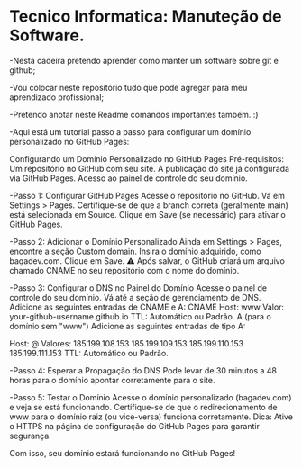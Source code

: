 # Tecnico Informatica: Manuteção de Software.

-Nesta cadeira pretendo aprender como manter um software sobre git e github;

-Vou colocar neste repositório tudo que pode agregar para meu aprendizado profissional;

-Pretendo anotar neste Readme comandos importantes também.
:)


-Aqui está um tutorial passo a passo para configurar um domínio personalizado no GitHub Pages:

Configurando um Domínio Personalizado no GitHub Pages
Pré-requisitos:
Um repositório no GitHub com seu site.
A publicação do site já configurada via GitHub Pages.
Acesso ao painel de controle do seu domínio.

-Passo 1: Configurar GitHub Pages
Acesse o repositório no GitHub.
Vá em Settings > Pages.
Certifique-se de que a branch correta (geralmente main) está selecionada em Source.
Clique em Save (se necessário) para ativar o GitHub Pages.

-Passo 2: Adicionar o Domínio Personalizado
Ainda em Settings > Pages, encontre a seção Custom domain.
Insira o domínio adquirido, como bagadev.com.
Clique em Save.
⚠️ Após salvar, o GitHub criará um arquivo chamado CNAME no seu repositório com o nome do domínio.

-Passo 3: Configurar o DNS no Painel do Domínio
Acesse o painel de controle do seu domínio.
Vá até a seção de gerenciamento de DNS.
Adicione as seguintes entradas de CNAME e A:
CNAME
Host: www
Valor: your-github-username.github.io
TTL: Automático ou Padrão.
A (para o domínio sem "www")
Adicione as seguintes entradas de tipo A:

Host: @
Valores:
185.199.108.153
185.199.109.153
185.199.110.153
185.199.111.153
TTL: Automático ou Padrão.

-Passo 4: Esperar a Propagação do DNS
Pode levar de 30 minutos a 48 horas para o domínio apontar corretamente para o site.

-Passo 5: Testar o Domínio
Acesse o domínio personalizado (bagadev.com) e veja se está funcionando.
Certifique-se de que o redirecionamento de www para o domínio raiz (ou vice-versa) funciona corretamente.
Dica: Ative o HTTPS na página de configuração do GitHub Pages para garantir segurança.

Com isso, seu domínio estará funcionando no GitHub Pages!
